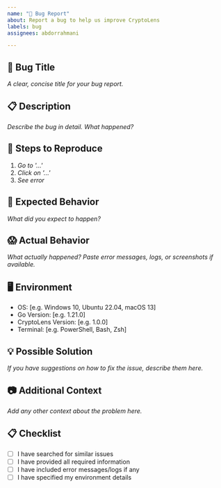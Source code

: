 ```yaml
---
name: "🐛 Bug Report"
about: Report a bug to help us improve CryptoLens
labels: bug
assignees: abdorrahmani

---
```


## 🐛 Bug Title
_A clear, concise title for your bug report._

## 📋 Description
_Describe the bug in detail. What happened?_

## 🔁 Steps to Reproduce
1. _Go to '...'_ 
2. _Click on '...'_ 
3. _See error_

## 🤔 Expected Behavior
_What did you expect to happen?_

## 😱 Actual Behavior
_What actually happened? Paste error messages, logs, or screenshots if available._

## 🖥️ Environment
- OS: [e.g. Windows 10, Ubuntu 22.04, macOS 13]
- Go Version: [e.g. 1.21.0]
- CryptoLens Version: [e.g. 1.0.0]
- Terminal: [e.g. PowerShell, Bash, Zsh]

## 💡 Possible Solution
_If you have suggestions on how to fix the issue, describe them here._

## 📷 Additional Context
_Add any other context about the problem here._

## 📋 Checklist
- [ ] I have searched for similar issues
- [ ] I have provided all required information
- [ ] I have included error messages/logs if any
- [ ] I have specified my environment details

